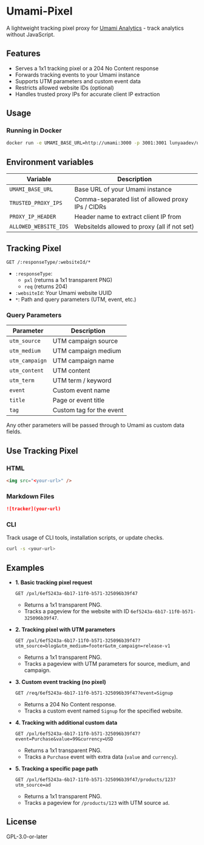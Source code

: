 # Umami-Pixel

A lightweight tracking pixel proxy for [Umami Analytics](https://umami.is/) - track analytics without JavaScript.

## Features

- Serves a 1x1 tracking pixel or a 204 No Content response
- Forwards tracking events to your Umami instance
- Supports UTM parameters and custom event data
- Restricts allowed website IDs (optional)
- Handles trusted proxy IPs for accurate client IP extraction

## Usage

### Running in Docker

```sh
docker run -e UMAMI_BASE_URL=http://umami:3000 -p 3001:3001 lunyaadev/umami-pixel:latest
```

## Environment variables

| Variable              | Description                                       |
| --------------------- | ------------------------------------------------- |
| `UMAMI_BASE_URL`      | Base URL of your Umami instance                   |
| `TRUSTED_PROXY_IPS`   | Comma-separated list of allowed proxy IPs / CIDRs |
| `PROXY_IP_HEADER`     | Header name to extract client IP from             |
| `ALLOWED_WEBSITE_IDS` | WebsiteIds allowed to proxy (all if not set)      |

## Tracking Pixel

`GET /:responseType/:websiteId/*`

- `:responseType`:
  - `pxl` (returns a 1x1 transparent PNG)
  - `req` (returns 204)
- `:websiteId`: Your Umami website UUID
- `*`: Path and query parameters (UTM, event, etc.)

### Query Parameters

| Parameter      | Description              |
| -------------- | ------------------------ |
| `utm_source`   | UTM campaign source      |
| `utm_medium`   | UTM campaign medium      |
| `utm_campaign` | UTM campaign name        |
| `utm_content`  | UTM content              |
| `utm_term`     | UTM term / keyword       |
| `event`        | Custom event name        |
| `title`        | Page or event title      |
| `tag`          | Custom tag for the event |

Any other parameters will be passed through to Umami as custom data fields.

## Use Tracking Pixel

### HTML

```html
<img src="<your-url>" />
```

### Markdown Files

```markdown
![tracker](your-url)
```

### CLI

Track usage of CLI tools, installation scripts, or update checks.

```sh
curl -s <your-url>
```

## Examples

- **1. Basic tracking pixel request**

  `GET /pxl/6ef5243a-6b17-11f0-b571-325096b39f47`

  - Returns a 1x1 transparent PNG.
  - Tracks a pageview for the website with ID `6ef5243a-6b17-11f0-b571-325096b39f47`.

- **2. Tracking pixel with UTM parameters**

  `GET /pxl/6ef5243a-6b17-11f0-b571-325096b39f47?utm_source=blog&utm_medium=footer&utm_campaign=release-v1`

  - Returns a 1x1 transparent PNG.
  - Tracks a pageview with UTM parameters for source, medium, and campaign.

- **3. Custom event tracking (no pixel)**

  `GET /req/6ef5243a-6b17-11f0-b571-325096b39f47?event=Signup`

  - Returns a 204 No Content response.
  - Tracks a custom event named `Signup` for the specified website.

- **4. Tracking with additional custom data**

  `GET /pxl/6ef5243a-6b17-11f0-b571-325096b39f47?event=Purchase&value=99&currency=USD`

  - Returns a 1x1 transparent PNG.
  - Tracks a `Purchase` event with extra data (`value` and `currency`).

- **5. Tracking a specific page path**

  `GET /pxl/6ef5243a-6b17-11f0-b571-325096b39f47/products/123?utm_source=ad`

  - Returns a 1x1 transparent PNG.
  - Tracks a pageview for `/products/123` with UTM source `ad`.

## License

GPL-3.0-or-later
